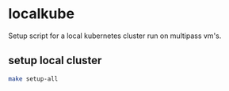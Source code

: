 # localkube

Setup script for a local kubernetes cluster run on multipass vm's.

## setup local cluster

```sh
make setup-all
```


